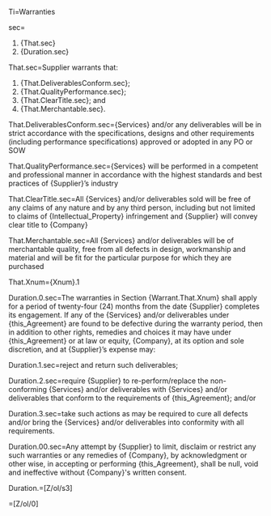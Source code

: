 Ti=Warranties

sec=<ol><li>{That.sec}<li>{Duration.sec}</ol>

That.sec=Supplier warrants that: <ol><li>{That.DeliverablesConform.sec};</li><li>{That.QualityPerformance.sec};</li><li>{That.ClearTitle.sec}; and </li><li>{That.Merchantable.sec}.</li></ol>

That.DeliverablesConform.sec={Services} and/or any deliverables will be in strict accordance with the specifications, designs and other requirements (including performance specifications) approved or adopted in any PO or SOW

That.QualityPerformance.sec={Services} will be performed in a competent and professional manner in accordance with the highest standards and best practices of {Supplier}’s industry

That.ClearTitle.sec=All {Services} and/or deliverables sold will be free of any claims of any nature and by any third person, including but not limited to claims of {Intellectual_Property} infringement and {Supplier} will convey clear title to {Company}

That.Merchantable.sec=All {Services} and/or deliverables will be of merchantable quality, free from all defects in design, workmanship and material and will be fit for the particular purpose for which they are purchased

That.Xnum={Xnum}.1

Duration.0.sec=The warranties in Section {Warrant.That.Xnum} shall apply for a period of twenty-four (24) months from the date {Supplier} completes its engagement. If any of the {Services} and/or deliverables under {this_Agreement} are found to be defective during the warranty period, then in addition to other rights, remedies and choices it may have under {this_Agreement} or at law or equity, {Company}, at its option and sole discretion, and at {Supplier}’s expense may:

Duration.1.sec=reject and return such deliverables;

Duration.2.sec=require {Supplier} to re-perform/replace the non-conforming {Services} and/or deliverables with {Services} and/or deliverables that conform to the requirements of {this_Agreement}; and/or

Duration.3.sec=take such actions as may be required to cure all defects and/or bring the {Services} and/or deliverables into conformity with all requirements.

Duration.00.sec=Any attempt by {Supplier} to limit, disclaim or restrict any such warranties or any remedies of {Company}, by acknowledgment or other wise, in accepting or performing {this_Agreement}, shall be null, void and ineffective without {Company}'s written consent.
 
Duration.=[Z/ol/s3]

=[Z/ol/0]
